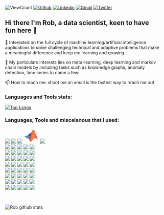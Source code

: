 ![ViewCount](https://views.whatilearened.today/views/github/robeespi/robeespi.svg?cache=remove)
[![Github](https://img.shields.io/badge/-Github-333?style=flat&logo=Github&logoColor=white)](https://github.com/robeespi)
[![Linkedin](https://img.shields.io/badge/-LinkedIn-blue?style=flat&logo=Linkedin&logoColor=white)](https://www.linkedin.com/in/robespi/)
[![Gmail](https://img.shields.io/badge/-Gmail-c14438?style=flat&logo=Gmail&logoColor=white)](mailto:roberto.espinozav@gmail.com)
[![Twitter](https://img.shields.io/badge/-Twitter-1DA1F2?style=flat&logo=Twitter&logoColor=white)](https://twitter.com/robeespi)
&nbsp;

## Hi there I'm Rob, a data scientist, keen to  have fun here 👋

🤔  Interested on the full cycle of machine learning/artificial intelligence applications to solve challenging technical and adaptive problems that make a meaningful difference and keep me learning and growing.
 
🔭 My particulars interests lies on meta-learning, deep learning and markov chain models by including tasks such as knowledge graphs, anomaly detection, time series to name a few. 

📫 How to reach me: shoot me an email is the fastest way to reach me out

### Languages and Tools stats:

[![Top Langs](https://github-readme-stats.vercel.app/api/top-langs/?username=robeespi&hide=jupyter%20notebook&show_icons=true&layout=compact&hide_border=true)](https://github.com/robeespi/github-readme-stats)

### Languages, Tools and miscelanous that I used:

<!-- Your github readme stats
You can use this api: https://github.com/anuraghazra/github-readme-stats
-->
<p>
    

  <!-- Your languages and tools. Be careful with the alignment. 
  You can use this sites to get logos: https://www.vectorlogo.zone or https://simpleicons.org/
  -->
  <code><img width="10%" src="https://www.vectorlogo.zone/logos/python/python-ar21.svg"></code>
  <code><img width="10%" src="https://www.vectorlogo.zone/logos/tensorflow/tensorflow-ar21.svg"></code>
  <code><img width="10%" src="https://www.vectorlogo.zone/logos/pytorch/pytorch-ar21.svg"></code>
  <code><img width="10%" src="https://github.com/vscode-icons/vscode-icons/blob/master/icons/file_type_matlab.svg"></code>
  <code><img width="10%" src="https://upload.wikimedia.org/wikipedia/commons/0/05/Scikit_learn_logo_small.svg"></code>
  <br />
  <code><img width="10%" src="https://www.vectorlogo.zone/logos/amazon_aws/amazon_aws-ar21.svg"></code>
  <code><img width="10%" src="https://www.vectorlogo.zone/logos/amazon_elasticcontainer/amazon_elasticcontainer-ar21.svg"></code>
  <code><img width="10%" src="https://www.vectorlogo.zone/logos/amazon_ecs/amazon_ecs-ar21.svg"></code>
  <code><img width="10%" src="https://www.vectorlogo.zone/logos/amazon_cloudformation/amazon_cloudformation-ar21.svg"></code>
  <code><img width="10%" src="https://www.vectorlogo.zone/logos/docker/docker-ar21.svg"></code>
  <br />
  <code><img width="10%" src="https://www.vectorlogo.zone/logos/numpy/numpy-ar21.svg"></code>
  <code><img width="10%" src="https://www.vectorlogo.zone/logos/apache_hadoop/apache_hadoop-ar21.svg"></code>
  <code><img width="10%" src="https://www.vectorlogo.zone/logos/jupyter/jupyter-ar21.svg"></code>
  <code><img width="10%" src="https://www.vectorlogo.zone/logos/pocoo_flask/pocoo_flask-ar21.svg"></code>
  <code><img width="10%" src="https://www.vectorlogo.zone/logos/opencv/opencv-ar21.svg"></code>
  <br />
  <code><img width="10%" src="https://www.vectorlogo.zone/logos/mysql/mysql-ar21.svg"></code>
  <code><img width="10%" src="https://www.vectorlogo.zone/logos/ubuntu/ubuntu-ar21.svg"></code>
  <code><img width="10%" src="https://www.vectorlogo.zone/logos/java/java-ar21.svg"></code>
  <code><img width="10%" src="https://www.vectorlogo.zone/logos/sqlite/sqlite-ar21.svg"></code>
  <code><img width="10%" src="https://www.vectorlogo.zone/logos/linux/linux-ar21.svg"></code>
  <br />
  <code><img width="10%" src="https://www.vectorlogo.zone/logos/getpostman/getpostman-ar21.svg"></code>
  <code><img width="10%" src="https://www.vectorlogo.zone/logos/virtualbox/virtualbox-ar21.svg"></code>
  <code><img width="10%" src="https://www.vectorlogo.zone/logos/json/json-ar21.svg"></code>
  <code><img width="10%" src="https://www.vectorlogo.zone/logos/postgresql/postgresql-ar21.svg"></code>
  <code><img width="10%" src="https://www.vectorlogo.zone/logos/curl_haxx/curl_haxx-ar21.svg"></code>
  <br />
  <code><img width="10%" src="https://www.vectorlogo.zone/logos/git-scm/git-scm-ar21.svg"></code>
  <code><img width="10%" src="https://www.vectorlogo.zone/logos/github/github-ar21.svg"></code>
  <code><img width="10%" src="https://www.vectorlogo.zone/logos/atlassian_jira/atlassian_jira-ar21.svg"></code>
  <code><img width="10%" src="https://www.vectorlogo.zone/logos/bitbucket/bitbucket-ar21.svg"></code>
  <code><img width="10%" src="https://www.vectorlogo.zone/logos/slack/slack-ar21.svg"></code>
  <br />
  <code><img width="10%" src="https://www.vectorlogo.zone/logos/kaggle/kaggle-ar21.svg"></code>
  <code><img width="10%" src="https://www.vectorlogo.zone/logos/stackoverflow/stackoverflow-ar21.svg"></code>
  <code><img width="10%" src="https://www.vectorlogo.zone/logos/producthunt/producthunt-ar21.svg"></code>
  <code><img width="10%" src="https://www.vectorlogo.zone/logos/thenounproject/thenounproject-ar21.svg"></code>
  <code><img width="10%" src="https://www.vectorlogo.zone/logos/apple_xcode/apple_xcode-ar21.svg"></code>
  <br />
  <code><img width="10%" src="https://www.vectorlogo.zone/logos/microsoft_powerbi/microsoft_powerbi-ar21.svg"></code>
  <code><img width="10%" src="https://github.com/AwesomeLogos/logomono/blob/gh-pages/logos/tableau-software.svg"></code>
  <code><img width="10%" src="https://github.com/detain/svg-logos/blob/master/svg/qliktech.svg"></code>
  <code><img width="10%" src="https://www.vectorlogo.zone/logos/plot_ly/plot_ly-ar21.svg"></code>
  <code><img width="10%" src="https://www.vectorlogo.zone/logos/microsoft_vb/microsoft_vb-ar21.svg"></code>
  <br />
  <code><img width="10%" src="https://www.vectorlogo.zone/logos/w3_html5/w3_html5-ar21.svg"></code>
  <code><img width="10%" src="https://www.vectorlogo.zone/logos/getbootstrap/getbootstrap-ar21.svg"></code>
  <code><img width="10%" src="https://www.vectorlogo.zone/logos/google_cloud/google_cloud-ar21.svg"></code>
  <code><img width="10%" src="https://www.vectorlogo.zone/logos/google_analytics/google_analytics-ar21.svg"></code>
  <code><img width="10%" src="https://www.vectorlogo.zone/logos/heroku/heroku-ar21.svg"></code>
  
  <p>
  <br />
  <p>

    
  <img width="55%" align="left" alt="Rob github stats" src="https://github-readme-stats.vercel.app/api?username=robeespi&show_icons=true&hide_border=true"/>
      
</p>
